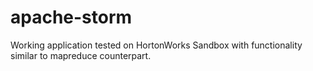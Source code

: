 # apache-storm
Working application tested on HortonWorks Sandbox with functionality similar to mapreduce counterpart.
